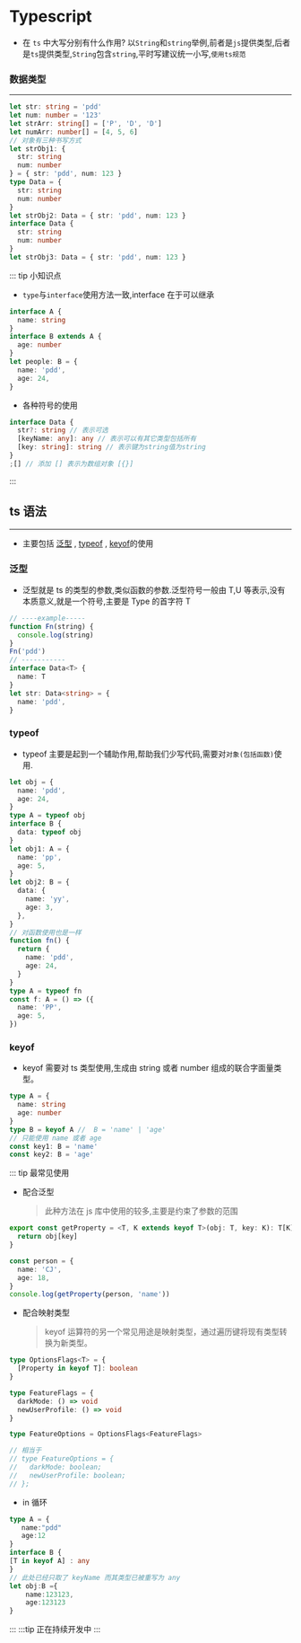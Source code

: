 # Typescript

- 在 `ts` 中大写分别有什么作用?
  以`String`和`string`举例,前者是`js`提供类型,后者是`ts`提供类型,`String`包含`string`,平时写建议统一小写,`使用ts规范`

### 数据类型

---

```ts
let str: string = 'pdd'
let num: number = '123'
let strArr: string[] = ['P', 'D', 'D']
let numArr: number[] = [4, 5, 6]
// 对象有三种书写方式
let strObj1: {
  str: string
  num: number
} = { str: 'pdd', num: 123 }
type Data = {
  str: string
  num: number
}
let strObj2: Data = { str: 'pdd', num: 123 }
interface Data {
  str: string
  num: number
}
let strObj3: Data = { str: 'pdd', num: 123 }
```

::: tip 小知识点

- `type`与`interface`使用方法一致,interface 在于可以继承

```ts
interface A {
  name: string
}
interface B extends A {
  age: number
}
let people: B = {
  name: 'pdd',
  age: 24,
}
```

- 各种符号的使用

```ts
interface Data {
  str?: string // 表示可选
  [keyName: any]: any // 表示可以有其它类型包括所有
  [key: string]: string // 表示键为string值为string
}
;[] // 添加 [] 表示为数组对象 [{}]
```

:::

## ts 语法

---

- 主要包括 [泛型](#泛型) , [typeof](#typeof) , [keyof](#keyof)的使用

### 泛型

- 泛型就是 ts 的类型的参数,类似函数的参数.泛型符号一般由 T,U 等表示,没有本质意义,就是一个符号,主要是 Type 的首字符 T

```ts
// ----example-----
function Fn(string) {
  console.log(string)
}
Fn('pdd')
// -----------
interface Data<T> {
  name: T
}
let str: Data<string> = {
  name: 'pdd',
}
```

### typeof

- typeof 主要是起到一个辅助作用,帮助我们少写代码,需要对`对象(包括函数)`使用.

```ts
let obj = {
  name: 'pdd',
  age: 24,
}
type A = typeof obj
interface B {
  data: typeof obj
}
let obj1: A = {
  name: 'pp',
  age: 5,
}
let obj2: B = {
  data: {
    name: 'yy',
    age: 3,
  },
}
// 对函数使用也是一样
function fn() {
  return {
    name: 'pdd',
    age: 24,
  }
}
type A = typeof fn
const f: A = () => ({
  name: 'PP',
  age: 5,
})
```

### keyof

- keyof 需要对 ts 类型使用,生成由 string 或者 number 组成的联合字面量类型。

```ts
type A = {
  name: string
  age: number
}
type B = keyof A //  B = 'name' | 'age'
// 只能使用 name 或者 age
const key1: B = 'name'
const key2: B = 'age'
```

::: tip 最常见使用

- 配合泛型
  > 此种方法在 js 库中使用的较多,主要是约束了参数的范围

```ts
export const getProperty = <T, K extends keyof T>(obj: T, key: K): T[K] => {
  return obj[key]
}

const person = {
  name: 'CJ',
  age: 18,
}
console.log(getProperty(person, 'name'))
```

- 配合映射类型
  > keyof 运算符的另一个常见用途是映射类型，通过遍历键将现有类型转换为新类型。

```ts
type OptionsFlags<T> = {
  [Property in keyof T]: boolean
}

type FeatureFlags = {
  darkMode: () => void
  newUserProfile: () => void
}

type FeatureOptions = OptionsFlags<FeatureFlags>

// 相当于
// type FeatureOptions = {
//   darkMode: boolean;
//   newUserProfile: boolean;
// };
```

- in 循环

```ts
type A = {
   name:"pdd"
   age:12
}
interface B {
[T in keyof A] : any
}
// 此处已经只取了 keyName 而其类型已被重写为 any
let obj:B ={
    name:123123,
    age:123123
}
```

:::
:::tip 正在持续开发中
:::
